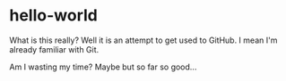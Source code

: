 # hello-world
What is this really?
Well it is an attempt to get used to GitHub.  I mean I'm already familiar with Git.

Am I wasting my time?
Maybe but so far so good...
